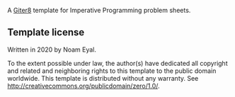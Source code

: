 A [Giter8][g8] template for Imperative Programming problem sheets.

Template license
----------------
Written in 2020 by Noam Eyal.

To the extent possible under law, the author(s) have dedicated all copyright and related
and neighboring rights to this template to the public domain worldwide.
This template is distributed without any warranty. See <http://creativecommons.org/publicdomain/zero/1.0/>.

[g8]: http://www.foundweekends.org/giter8/
